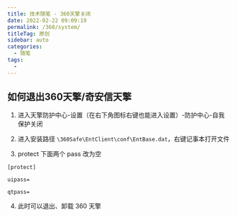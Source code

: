 ```yaml
---
title: 技术随笔 - 360天擎关闭
date: 2022-02-22 09:09:19
permalink: /360/system/
titleTag: 原创
sidebar: auto
categories: 
  - 随笔
tags: 
  - 
---
```


## 如何退出360天擎/奇安信天擎

1. 进入天擎防护中心-设置（在右下角图标右键也能进入设置）-防护中心-自我保护关闭

2. 进入安装路径 `\360Safe\EntClient\conf\EntBase.dat`，右键记事本打开文件

3. protect 下面两个 pass 改为空

```text
[protect]

uipass=

qtpass=
```

4. 此时可以退出、卸载 360 天擎